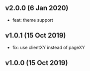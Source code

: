 ## v2.0.0 (6 Jan 2020)

* feat: theme support

## v1.0.1 (15 Oct 2019)

* fix: use clientXY instead of pageXY

## v1.0.0 (15 Oct 2019)